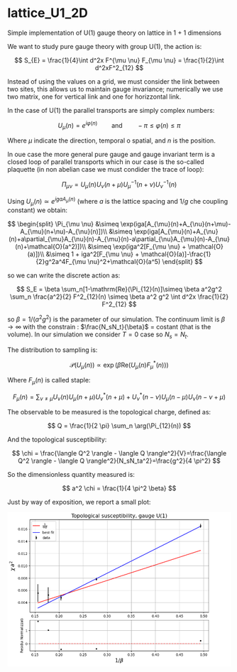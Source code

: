 # lattice_U1_2D

Simple implementation of U(1) gauge theory on lattice in 1 + 1 dimensions

We want to study pure gauge theory with group U(1), the action is:

$$
S_{E} = \frac{1}{4}\int d^2x F^{\mu \nu} F_{\mu \nu} = \frac{1}{2}\int d^2xF^2_{12}
$$

Instead of using the values on a grid, we must consider the link between two sites, this allows us to maintain gauge invariance; numerically we use two matrix, one for vertical link and one for horizzontal link.

In the case of U(1) the parallel transports are simply complex numbers:

$$
U_{\mu}(n) = e^{i \varphi(n)} \qquad \text{and} \qquad -\pi \leq \varphi(n) \leq \pi
$$

Where $\mu$ indicate the direction, temporal o spatial, and $n$ is the position. 

In oue case the more general pure gauge and gauge invariant term is a closed loop of parallel transports which in our case is the so-called plaquette (in non abelian case we must condider the trace of loop):

$$
\Pi_{\mu \nu}=U_{\mu}(n)U_{\nu}(n+\mu)U_{\mu}^{-1}(n+\nu)U_{\nu}^{-1}(n)
$$

Using $U_{\mu}(n) \simeq e^{igaA_{\mu}(n)}$ (where $a$ is the lattice spacing and $1/g$ che coupling constant) we obtain:

$$
\begin{split}
\Pi_{\mu \nu} &\simeq \exp(iga[A_{\mu}(n)+A_{\nu}(n+\mu)-A_{\mu}(n+\nu)-A_{\nu}(n)])\\
&\simeq \exp(iga[A_{\mu}(n)+A_{\nu}(n)+a\partial_{\mu}A_{\nu}(n)-A_{\mu}(n)-a\partial_{\nu}A_{\mu}(n)-A_{\nu}(n)+\mathcal{O}(a^2)])\\
&\simeq \exp(iga^2[F_{\mu \nu} + \mathcal{O}(a)])\\
&\simeq 1 + iga^2[F_{\mu \nu} + \mathcal{O}(a)]-\frac{1}{2}g^2a^4F_{\mu \nu}^2+\mathcal{O}(a^5)
\end{split}
$$

so we can write the discrete action as:

$$
S_E = \beta \sum_n[1-\mathrm{Re}(\Pi_{12}(n)]\simeq \beta a^2g^2 \sum_n \frac{a^2}{2} F^2_{12}(n) \simeq \beta a^2 g^2 \int d^2x \frac{1}{2} F^2_{12}
$$

so $\beta = 1/(a^2g^2)$ is the parameter of our simulation. The continuum limit is $\beta \to \infty$ with the constrain : $\frac{N_sN_t}{\beta}$ = costant (that is the volume). In our simulation we consider $T=0$ case so $N_s = N_t$.

The distribution to sampling is:

$$
\mathcal{P}(U_{\mu}(n)) \propto \exp(\beta \mathrm{Re}(U_{\mu}(n) F^*_{\mu}(n)))
$$

Where $F_{\mu}(n)$ is called staple:

$$
F_{\mu}(n) = \sum_{\nu \neq \mu} U_{\nu}(n)U_{\mu}(n+\mu)U_{\nu}^*(n+\mu) + U_{\nu}^*(n-\nu)U_{\mu}(n-\mu)U_{\nu}(n-\nu+\mu)
$$

The observable to be measured is the topological charge, defined as:

$$
Q = \frac{1}{2 \pi} \sum_n \arg(\Pi_{12}(n))
$$

And the topological susceptibility:

$$
\chi = \frac{\langle Q^2 \rangle - \langle Q \rangle^2}{V}=\frac{\langle Q^2 \rangle - \langle Q \rangle^2}{N_sN_ta^2}=\frac{g^2}{4 \pi^2}
$$

So the dimensionless quantity measured is:

$$
a^2 \chi = \frac{1}{4 \pi^2 \beta}
$$

Just by way of exposition, we report a small plot:



![](lim_cont.png)
